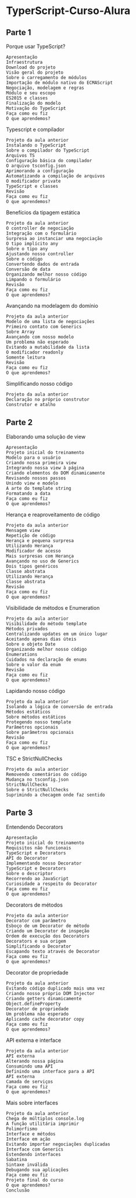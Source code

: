 # TyperScript-Curso-Alura

## Parte 1

Porque usar TypeScript?

    Apresentação
    Infraestrutura
    Download do projeto
    Visão geral do projeto
    Sobre o carregamento de módulos
    Importação de módulo nativo do ECMAScript
    Negociação, modelagem e regras
    Módulo e seu escopo
    ES2015 e classes
    Finalização do modelo
    Motivação do TypeScript
    Faça como eu fiz
    O que aprendemos?

Typescript e compilador

    Projeto da aula anterior
    Instalando o TypeScript
    Sobre o compilador do TypeScript
    Arquivos TS
    Configuração básica do compilador
    O arquivo tsconfig.json
    Aprimorando a configuração
    Automatizando a compilação de arquivos
    O modificador private
    TypeScript e classes
    Revisão
    Faça como eu fiz
    O que aprendemos?

Benefícios da tipagem estática

    Projeto da aula anterior
    O controller de negociação
    Integração com o formulário
    Surpresa ao instanciar uma negociação
    O tipo implícito any
    Sobre o tipo any
    Ajustando nosso controller
    Sobre o código
    Convertendo dados de entrada
    Conversão de data
    Organizando melhor nosso código
    Limpando o formulário
    Revisão
    Faça como eu fiz
    O que aprendemos?

Avançando na modelagem do domínio

    Projeto da aula anterior
    Modelo de uma lista de negociações
    Primeiro contato com Generics
    Sobre Array
    Avançando com nosso modelo
    Um problema não esperado
    Evitando a mutabilidade da lista
    O modificador readonly
    Somente leitura
    Revisão
    Faça como eu fiz
    O que aprendemos?

Simplificando nosso código

    Projeto da aula anterior
    Declaração no próprio construtor
    Construtor e atalho

## Parte 2

Elaborando uma solução de view

    Apresentação
    Projeto inicial do treinamento
    Modelo para o usuário
    Criando nossa primeira view
    Integrando nossa view à página
    Criando elementos do DOM dinamicamente
    Revisando nossos passos
    Unindo view e modelo
    A arte do template string
    Formatando a data
    Faça como eu fiz
    O que aprendemos?

Herança e reaproveitamento de código

    Projeto da aula anterior
    Mensagem view
    Repetição de código
    Herança e pequena surpresa
    Utilizando Herança
    Modificador de acesso
    Mais surpresas com Herança
    Avançando no uso de Generics
    Dois tipos genéricos
    Classe abstrata
    Utilizando Herança
    Classe abstrata
    Revisão
    Faça como eu fiz
    O que aprendemos?

Visibilidade de métodos e Enumeration

    Projeto da aula anterior
    Visibilidade do método template
    Métodos privados
    Centralizando updates em um único lugar
    Aceitando apenas dias úteis
    Sobre o objeto Date
    Organizando melhor nosso código
    Enumerations
    Cuidados na declaração de enums
    Sobre o valor da enum
    Revisão
    Faça como eu fiz
    O que aprendemos?

Lapidando nosso código

    Projeto da aula anterior
    Isolando a lógica de conversão de entrada
    Métodos estáticos
    Sobre métodos estáticos
    Protegendo nosso template
    Parâmetros opcionais
    Sobre parâmetros opcionais
    Revisão
    Faça como eu fiz
    O que aprendemos?

TSC e StrictNullChecks

    Projeto da aula anterior
    Removendo comentários do código
    Mudança no tsconfig.json
    StrictNullChecks
    Sobre o StrictNullChecks
    Suprimindo a checagem onde faz sentido

## Parte 3
Entendendo Decorators

    Apresentação
    Projeto inicial do treinamento
    Requisitos não funcionais
    TypeScript e Decorators
    API do Decorator
    Implementando nosso Decorator
    TypeScript e Decorators
    Sobre o descriptor
    Recorrendo ao JavaScript
    Curiosidade a respeito do Decorator
    Faça como eu fiz
    O que aprendemos?

Decorators de métodos

    Projeto da aula anterior
    Decorator com parâmetro
    Esboço de um Decorator de método
    Criando um Decorator de inspeção
    Ordem de execução dos Decorators
    Decorators e sua origem
    Simplificando o Decorator
    Escapando texto através de Decorator
    Faça como eu fiz
    O que aprendemos?

Decorator de propriedade

    Projeto da aula anterior
    Evitando código duplicado mais uma vez
    Criando nosso próprio DOM Injector
    Criando getters dinamicamente
    Object.defineProperty
    Decorator de propriedade
    Um problema não esperado
    Aplicando cache decorator copy
    Faça como eu fiz
    O que aprendemos?

API externa e interface

    Projeto da aula anterior
    API externa
    Alterando nossa página
    Consumindo uma API
    Definindo uma interface para a API
    API externa
    Camada de serviços
    Faça como eu fiz
    O que aprendemos?

Mais sobre interfaces

    Projeto da aula anterior
    Chega de múltiplos console.log
    A função utilitária imprimir
    Polimorfismo
    Interface e métodos
    Interface em ação
    Evitando importar negociações duplicadas
    Interface com Generics
    Estendendo interfaces
    Sabatina
    Sintaxe inválida
    Debugando sua aplicações
    Faça como eu fiz
    Projeto final do curso
    O que aprendemos?
    Conclusão
